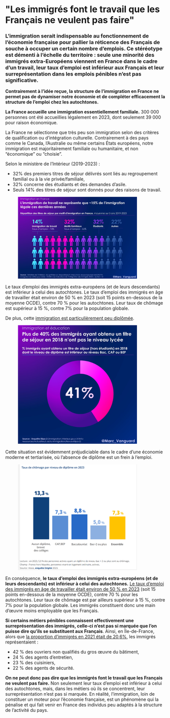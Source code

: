# "Les immigrés font le travail que les Français ne veulent pas faire"

### L’immigration serait indispensable au fonctionnement de l’économie française pour pallier la réticence des Français de souche à occuper un certain nombre d’emplois. Ce stéréotype est démenti à l’échelle du territoire : seule une minorité des immigrés extra-Européens viennent en France dans le cadre d’un travail, leur taux d’emploi est inférieur aux Français et leur surreprésentation dans les emplois pénibles n’est pas significative.

**Contrairement à l’idée reçue, la structure de l’immigration en France ne permet pas de dynamiser notre économie et de compléter efficacement la structure de l’emploi chez les autochtones.**

**La France accueille une immigration essentiellement familiale.** 300 000 personnes ont été accueillies légalement en 2023, dont seulement 39 000 pour raison économique.

La France ne sélectionne que très peu son immigration selon des critères de qualification ou d’intégration culturelle. Contrairement à des pays comme le Canada, l’Australie ou même certains États européens, notre immigration est majoritairement familiale ou humanitaire, et non “économique” ou “choisie”.

Selon le ministère de l’Intérieur (2019-2023) :

* 32% des premiers titres de séjour délivrés sont liés au regroupement familial ou à la vie privée/familiale,
* 32% concerne des étudiants et des demandes d’asile.
* Seuls 14% des titres de séjour sont donnés pour des raisons de travail.

<figure><img src="../.gitbook/assets/image (11) (1).png" alt="" width="375"><figcaption></figcaption></figure>

Le taux d’emploi des immigrés extra-européens (et de leurs descendants) est inférieur à celui des autochtones. Le taux d’emploi des immigrés en âge de travailler était environ de 50 % en 2023 (soit 15 points en-dessous de la moyenne OCDE), contre 70 % pour les autochtones. Leur taux de chômage est supérieur à 15 %, contre 7% pour la population globale.

De plus, cette [immigration est particulièrement peu diplômée](https://marc-vanguard.com/status/1867269462451245389/).&#x20;

<figure><img src="../.gitbook/assets/image (12).png" alt="" width="375"><figcaption></figcaption></figure>

Cette situation est évidemment préjudiciable dans le cadre d’une économie moderne et tertiarisée, où l’absence de diplôme est un frein à l’emploi.&#x20;

<figure><img src="../.gitbook/assets/image (13).png" alt="" width="375"><figcaption></figcaption></figure>

En conséquence, **le taux d’emploi des immigrés extra-européens (et de leurs descendants) est inférieur à celui des autochtones.** [Le taux d’emploi des immigrés en âge de travailler était environ de 50 % en 2023](https://www.insee.fr/fr/statistiques/zones/8202129?geo=REG-11\&debut=0\&q=Population+par+sexe%2C%20%C3%A2ge+et+situation+quant+%C3%A0%20l%27immigration+en+2021+%C3%A0%20Rennes\&sommaire=8202145) (soit 15 points en-dessous de la moyenne OCDE), contre 70 % pour les autochtones. Leur taux de chômage est par ailleurs supérieur à 15 %, contre 7% pour la population globale. Les immigrés constituent donc une main d’œuvre moins employable que les Français.

**Si certains métiers pénibles connaissent effectivement une surreprésentation des immigrés, celle-ci n’est pas si marquée que l’on puisse dire qu’ils se substituent aux Français**. Ainsi, en Île-de-France, alors que [la proportion d’immigrés en 2021 était de 20,6%](https://www.immigration.interieur.gouv.fr/fr/Info-ressources/Etudes-et-statistiques/Les-chiffres-de-l-immigration-en-France/Population-immigree-par-departement?utm_source=chatgpt.com), les immigrés représentaient :

* 42 % des ouvriers non qualifiés du gros œuvre du bâtiment,
* 24 % des agents d’entretien,&#x20;
* 23 % des cuisiniers,&#x20;
* 22 % des agents de sécurité.

**On ne peut donc pas dire que les immigrés font le travail que les Français ne veulent pas faire.** Non seulement leur taux d’emploi est inférieur à celui des autochtones, mais, dans les métiers où ils se concentrent, leur surreprésentation n’est pas si marquée. En réalité, l’immigration, loin de constituer un moteur pour l’économie française, est un phénomène qui la pénalise et qui fait venir en France des individus peu adaptés à la structure de l’activité du pays.
